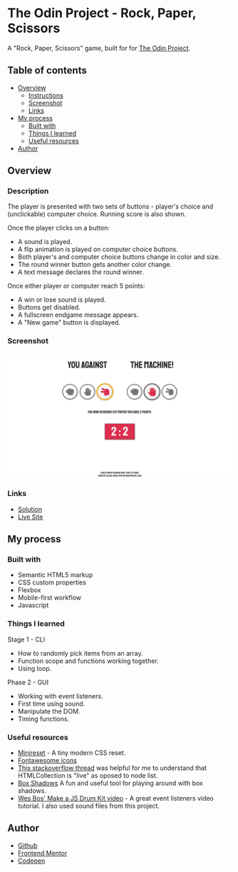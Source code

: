 # The Odin Project - Rock, Paper, Scissors

A "Rock, Paper, Scissors" game, built for for [The Odin Project](https://www.theodinproject.com).

## Table of contents

- [Overview](#overview)
  - [Instructions](#instructions)
  - [Screenshot](#screenshot)
  - [Links](#links)
- [My process](#my-process)
  - [Built with](#built-with)
  - [Things I learned](#things-i-learned)
  - [Useful resources](#useful-resources)
- [Author](#author)

## Overview

### Description

The player is presented with two sets of buttons - player's choice and (unclickable) computer choice. Running score is also shown.

Once the player clicks on a button:

- A sound is played.
- A flip animation is played on computer choice buttons. 
- Both player's and computer choice buttons change in color and size.
- The round winner button gets another color change.
- A text message declares the round winner.

Once either player or computer reach 5 points: 

- A win or lose sound is played.
- Buttons get disabled.
- A fullscreen endgame message appears.
- A "New game" button is displayed.

### Screenshot

![](images/rps.png)

### Links

- [Solution](https://github.com/je-jo/rock-paper-scissors)
- [Live Site](https://je-jo.github.io/rock-paper-scissors/)

## My process

### Built with

- Semantic HTML5 markup
- CSS custom properties
- Flexbox
- Mobile-first workflow
- Javascript

### Things I learned

Stage 1 - CLI

- How to randomly pick items from an array.
- Function scope and functions working together. 
- Using loop.

Phase 2 - GUI

- Working with event listeners.
- First time using sound.
- Manipulate the DOM.
- Timing functions.

### Useful resources

- [Minireset](https://awesomeopensource.com/project/jgthms/minireset.css?categoryPage=29) - A tiny modern CSS reset. 
- [Fontawesome icons](https://fontawesome.com/)
- [This stackoverflow thread](https://stackoverflow.com/questions/22270664/how-to-remove-a-class-from-elements-in-pure-javascript) was helpful for me to understand that HTMLCollection is "live" as oposed to node list.
- [Box Shadows](https://box-shadow.dev/) A fun and useful tool for playing around with box shadows.
- [Wes Bos' Make a JS Drum Kit video](https://www.youtube.com/watch?v=VuN8qwZoego) - A great event listeners video tutorial. I also used sound files from this project.

## Author

- [Github](https://github.com/je-jo)
- [Frontend Mentor](https://www.frontendmentor.io/profile/je-jo)
- [Codepen](https://codepen.io/je-jo)
